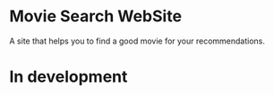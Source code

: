 # Movie Search WebSite

A site that helps you to find a good movie for your recommendations. 

# In development
